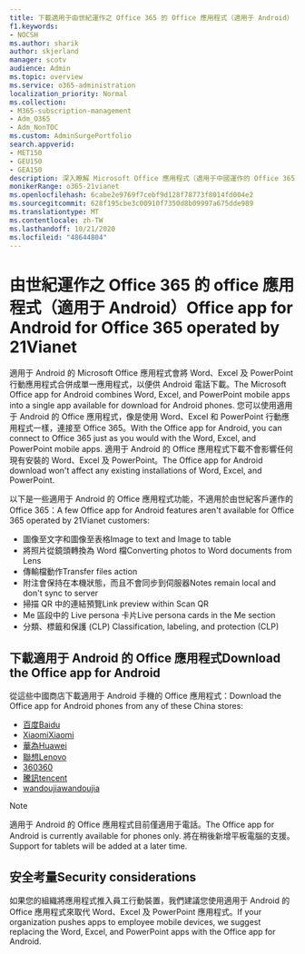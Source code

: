 ```yaml
---
title: 下載適用于由世紀運作之 Office 365 的 Office 應用程式（適用于 Android）
f1.keywords:
- NOCSH
ms.author: sharik
author: skjerland
manager: scotv
audience: Admin
ms.topic: overview
ms.service: o365-administration
localization_priority: Normal
ms.collection:
- M365-subscription-management
- Adm_O365
- Adm_NonTOC
ms.custom: AdminSurgePortfolio
search.appverid:
- MET150
- GEU150
- GEA150
description: 深入瞭解 Microsoft Office 應用程式（適用于中國運作的 Office 365），以及如何在中國為客戶下載。
monikerRange: o365-21vianet
ms.openlocfilehash: 6cabe2e9769f7cebf9d128f78773f8014fd004e2
ms.sourcegitcommit: 628f195cbe3c00910f7350d8b09997a675dde989
ms.translationtype: MT
ms.contentlocale: zh-TW
ms.lasthandoff: 10/21/2020
ms.locfileid: "48644804"
---
```

# <a name="office-app-for-android-for-office-365-operated-by-21vianet"></a><span data-ttu-id="bf621-103">由世紀運作之 Office 365 的 office 應用程式（適用于 Android）</span><span class="sxs-lookup"><span data-stu-id="bf621-103">Office app for Android for Office 365 operated by 21Vianet</span></span>

<span data-ttu-id="bf621-104">適用于 Android 的 Microsoft Office 應用程式會將 Word、Excel 及 PowerPoint 行動應用程式合併成單一應用程式，以便供 Android 電話下載。</span><span class="sxs-lookup"><span data-stu-id="bf621-104">The Microsoft Office app for Android combines Word, Excel, and PowerPoint mobile apps into a single app available for download for Android phones.</span></span> <span data-ttu-id="bf621-105">您可以使用適用于 Android 的 Office 應用程式，像是使用 Word、Excel 和 PowerPoint 行動應用程式一樣，連接至 Office 365。</span><span class="sxs-lookup"><span data-stu-id="bf621-105">With the Office app for Android, you can connect to Office 365 just as you would with the Word, Excel, and PowerPoint mobile apps.</span></span> <span data-ttu-id="bf621-106">適用于 Android 的 Office 應用程式下載不會影響任何現有安裝的 Word、Excel 及 PowerPoint。</span><span class="sxs-lookup"><span data-stu-id="bf621-106">The Office app for Android download won't affect any existing installations of Word, Excel, and PowerPoint.</span></span>

<span data-ttu-id="bf621-107">以下是一些適用于 Android 的 Office 應用程式功能，不適用於由世紀客戶運作的 Office 365：</span><span class="sxs-lookup"><span data-stu-id="bf621-107">A few Office app for Android features aren't available for Office 365 operated by 21Vianet customers:</span></span>

- <span data-ttu-id="bf621-108">圖像至文字和圖像至表格</span><span class="sxs-lookup"><span data-stu-id="bf621-108">Image to text and Image to table</span></span> 
- <span data-ttu-id="bf621-109">將照片從鏡頭轉換為 Word 檔</span><span class="sxs-lookup"><span data-stu-id="bf621-109">Converting photos to Word documents from Lens</span></span> 
- <span data-ttu-id="bf621-110">傳輸檔動作</span><span class="sxs-lookup"><span data-stu-id="bf621-110">Transfer files action</span></span> 
- <span data-ttu-id="bf621-111">附注會保持在本機狀態，而且不會同步到伺服器</span><span class="sxs-lookup"><span data-stu-id="bf621-111">Notes remain local and don't sync to server</span></span>
- <span data-ttu-id="bf621-112">掃描 QR 中的連結預覽</span><span class="sxs-lookup"><span data-stu-id="bf621-112">Link preview within Scan QR</span></span>
- <span data-ttu-id="bf621-113">Me 區段中的 Live persona 卡片</span><span class="sxs-lookup"><span data-stu-id="bf621-113">Live persona cards in the Me section</span></span>
- <span data-ttu-id="bf621-114">分類、標籤和保護 (CLP) </span><span class="sxs-lookup"><span data-stu-id="bf621-114">Classification, labeling, and protection (CLP)</span></span>


## <a name="download-the-office-app-for-android"></a><span data-ttu-id="bf621-115">下載適用于 Android 的 Office 應用程式</span><span class="sxs-lookup"><span data-stu-id="bf621-115">Download the Office app for Android</span></span>

<span data-ttu-id="bf621-116">從這些中國商店下載適用于 Android 手機的 Office 應用程式：</span><span class="sxs-lookup"><span data-stu-id="bf621-116">Download the Office app for Android phones from any of these China stores:</span></span>
- [<span data-ttu-id="bf621-117">百度</span><span class="sxs-lookup"><span data-stu-id="bf621-117">Baidu</span></span>](https://shouji.baidu.com/software/26842919.html)
- [<span data-ttu-id="bf621-118">Xiaomi</span><span class="sxs-lookup"><span data-stu-id="bf621-118">Xiaomi</span></span>](http://app.mi.com/details?id=com.microsoft.office.officehub&ref=search)
- [<span data-ttu-id="bf621-119">華為</span><span class="sxs-lookup"><span data-stu-id="bf621-119">Huawei</span></span>](https://appstore.huawei.com/app/C10888510)
- [<span data-ttu-id="bf621-120">聯想</span><span class="sxs-lookup"><span data-stu-id="bf621-120">Lenovo</span></span>](https://www.lenovomm.com/appdetail/com.microsoft.office.officehub/43003745)
- [<span data-ttu-id="bf621-121">360</span><span class="sxs-lookup"><span data-stu-id="bf621-121">360</span></span>](http://zhushou.360.cn/detail/index/soft_id/708682?recrefer=SE_D_office%20mobile)
- [<span data-ttu-id="bf621-122">騰訊</span><span class="sxs-lookup"><span data-stu-id="bf621-122">tencent</span></span>](https://sj.qq.com/myapp/detail.htm?apkName=com.microsoft.office.officehub)
- [<span data-ttu-id="bf621-123">wandoujia</span><span class="sxs-lookup"><span data-stu-id="bf621-123">wandoujia</span></span>](https://www.wandoujia.com/apps/1502895)

> [!NOTE]
> <span data-ttu-id="bf621-124">適用于 Android 的 Office 應用程式目前僅適用于電話。</span><span class="sxs-lookup"><span data-stu-id="bf621-124">The Office app for Android is currently available for phones only.</span></span> <span data-ttu-id="bf621-125">將在稍後新增平板電腦的支援。</span><span class="sxs-lookup"><span data-stu-id="bf621-125">Support for tablets will be added at a later time.</span></span> 


## <a name="security-considerations"></a><span data-ttu-id="bf621-126">安全考量</span><span class="sxs-lookup"><span data-stu-id="bf621-126">Security considerations</span></span>

<span data-ttu-id="bf621-127">如果您的組織將應用程式推入員工行動裝置，我們建議您使用適用于 Android 的 Office 應用程式來取代 Word、Excel 及 PowerPoint 應用程式。</span><span class="sxs-lookup"><span data-stu-id="bf621-127">If your organization pushes apps to employee mobile devices, we suggest replacing the Word, Excel, and PowerPoint apps with the Office app for Android.</span></span>  


